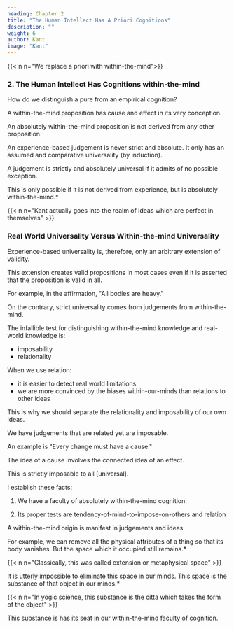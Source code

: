 ```yaml
---
heading: Chapter 2
title: "The Human Intellect Has A Priori Cognitions" 
description: ""
weight: 6
author: Kant
image: "Kant"
---
```


{{< n n="We replace a priori with within-the-mind">}}


### 2. The Human Intellect Has Cognitions within-the-mind

<!-- "a priori". -->

How do we distinguish a pure from an empirical cognition?

<!-- Experience no doubt teaches us that this or that object is constituted in such and such a manner, but not that it could not possibly exist otherwise. Now, in the first place, if we have  -->

<!-- necessity -->
A within-the-mind proposition has cause and effect in its very conception.

An absolutely within-the-mind proposition is not derived from any other proposition.

<!-- empirical, unless from one equally involving the idea of necessity, it is absolutely priori.  -->

An experience-based judgement is never strict and absolute. It only has an assumed and comparative universality (by induction).

<!-- therefore, the most we can say is—so far as we have hitherto observed, there is no exception to this or that rule.  -->

A judgement is strictly and absolutely universal if it admits of no possible exception.

This is only possible if it is not derived from experience, but is absolutely within-the-mind.*

{{< n n="Kant actually goes into the realm of ideas which are perfect in themselves" >}}


### Real World Universality Versus Within-the-mind Universality

<!-- Empirical -->
Experience-based universality is, therefore, only an arbitrary extension of validity.

This extension creates valid propositions in most cases even if it is asserted that the proposition is valid in all. 

<!-- , to that which is asserted of a proposition which holds good in all;  -->

For example, in the affirmation, "All bodies are heavy." 

On the contrary, strict universality comes from judgements from within-the-mind.

<!-- , it necessarily indicates another peculiar source of knowledge, namely, a faculty of cognition a priori.  -->

<!-- Necessity and strict universality, therefore, are  -->

The infallible test for distinguishing within-the-mind knowledge and real-world knowledge is:
- imposability
- relationality

 <!-- universal cause and effect. -->

<!-- pure from empirical knowledge, and are inseparably connected with each other.  cause and effect -->

When we use relation:
- it is easier to detect real world limitations.  
- we are more convinced by the biases within-our-minds than relations to other ideas

<!-- cause and effect -->

This is why we should separate the relationality and imposability of our own ideas.

<!-- cause and effect and universality  -->

<!-- But as in the use of these criteria the empirical  is sometimes more easily detected than the contingency of the judgement, or the unlimited universality which we attach to a judgement is often a more convincing proof than its necessity, it may be advisable to use the criteria separately, each being by itself infallible. -->


We have judgements that are related yet are imposable. 

<!-- cause and effect, yet are universal to us.  -->

<!-- Now, that in the sphere of human cognition we have judgements which are necessary, and in the strictest sense universal, consequently pure a priori, it will be an easy matter to show.  -->

<!-- If we desire an example from the sciences, we need only take any proposition in mathematics. If we cast our eyes upon the commonest operations of the understanding, the proposition, -->

An example is "Every change must have a cause."

The idea of a cause involves the connected idea of an effect.

This is strictly imposable to all [universal].

<!-- of the law, that the very notion of a cause would entirely disappear, were we to derive it, like Hume, from a frequent association of what happens with that which precedes; and the habit thence originating of connecting representations—the necessity inherent in the judgement being therefore merely subjective. 

Besides, without seeking for such examples of principles existing a priori in cognition, we might easily show that such principles are the indispensable basis of the possibility of experience itself, and consequently prove their existence a priori. 

For whence could our experience itself acquire certainty, if all the rules on which it depends were themselves empirical, and consequently fortuitous? 

No one, therefore, can admit the validity of the use of such rules as first principles. -->

 <!-- pure a priori -->
I establish these facts:

1. We have a faculty of absolutely within-the-mind cognition.

2. Its proper tests are tendency-of-mind-to-impose-on-others and relation

<!-- cause-and-effect.  -->

<!-- universality and necessity. -->

A within-the-mind origin is manifest in judgements and ideas. 

<!-- conceptions, is an a priori origin .  -->

For example, we can remove all the physical attributes of a thing so that its body vanishes. But the space which it occupied still remains.*

{{< n n="Classically, this was called extension or metaphysical space" >}}

 <!-- if we take away by degrees from our conceptions of a body all that can be referred to mere sensuous experience—colour, hardness or softness, weight, even impenetrability—the body will then vanish;  -->

It is utterly impossible to eliminate this space in our minds. This space is the substance of that object in our minds.*

{{< n n="In yogic science, this substance is the citta which takes the form of the object" >}}

<!-- This space is  to annihilate in thought. Again, if we take away, in like manner, from our empirical conception of any object, corporeal or incorporeal, all properties which mere experience has taught us to connect with it, still we cannot think away those through which we cogitate it as substance, or adhering to substance, although our conception of substance is more determined than that of an object.  -->

This substance is has its seat in our within-the-mind faculty of cognition.
 
<!-- Compelled, therefore, by that necessity with which the conception of substance forces itself upon us, we must confess that it  a priori -->
